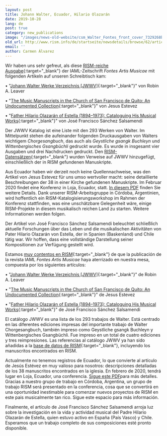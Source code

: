 ```yaml
---
layout: post
title: Johann Walter, Ecuador, Hilario Olazarán
date: 2019-10-28
lang: de
post: true
category: new_publications
image: "/images/news-old-website/csm_Walter_Fontes_front_cover_7329268bad.jpg"
old_url: http://www.rism.info/de/startseite/newsdetails/browse/62/article/64/johann-walter-ecuador-hilario-olazaran.html
email: ''
author: Carmen Álvarez
---
```



Wir haben uns sehr gefreut, als diese [RISM-reiche Ausgabe](https://muse.jhu.edu/issue/40183){:target="_blank"} der IAML-Zeitschrift _Fontes Artis Musicae_ mit folgenden Artikeln auf unseren Schreibtisch kam:

• "[Johann Walter Werke Verzeichnis [JWWV]](https://muse.jhu.edu/article/721665){:target="_blank"}" von Robin A. Leaver

• "[The Music Manuscripts in the Church of San Francisco de Quito: An Undocumented Collection](https://muse.jhu.edu/article/721666){:target="_blank"}" von Jesus Estevez

• "[Father Hilario Olazarán of Estella (1894–1973): Cataloguing His Musical Works](https://muse.jhu.edu/article/721667){:target="_blank"}" von José Francisco Sánchez Salsamendi

Der JWWV Katalog ist eine Liste mit den 293 Werken von Walter. Im Mittelpunkt stehen die aufeinander folgenden Druckausgaben von Walters wichtigem _Chorgesangbuch_, das auch als _Geystliche gsangk Buchleyn_ und _Wittenbergisches Gsangbüchli_ gedruckt wurde. Es wurde in insgesamt vier Ausgaben und drei Nachdrucken gedruckt. Den [RISM-Datensätzen](https://opac.rism.info/metaopac/perma.do;jsessionid=8477F214A8E8131EE29DB35574DB22D8.touch02?v=rism&q=-1%3d%22pe30006178%22&Language=en){:target="_blank"} wurden Verweise auf JWWV hinzugefügt, einschließlich der in RISM gefundenen Manuskripte.

Aus Ecuador haben wir derzeit noch keine Quellennachweise, was den Artikel von Jesus Estevez für uns umso wertvoller macht: seine detaillierte Beschreibungen der 38 in einer Kirche gefundenen Manuskripte. Im Februar 2020 findet eine Konferenz in Loja, Ecuador, statt. [In diesem PDF](/resources-old-website/user_upload/JOIM_2020_Conference.pdf) finden Sie weitere Details. Dank unserer RISM-Arbeitsgruppe in Córdoba, Argentinien, wird hoffentlich ein RISM-Katalogisierungsworkshop im Rahmen der Konferenz stattfinden, was eine unschätzbare Gelegenheit wäre, einige RISM-Projekte in diesem musikalisch reichen Land zu starten. Weitere Informationen werden folgen.

Der Artikel von José Francisco Sánchez Salsamendi beleuchtet schließlich aktuelle Forschungen über das Leben und die musikalischen Aktivitäten von Pater Hilario Olazarán von Estella, der in Spanien (Baskenland) und Chile tätig war. Wir hoffen, dass eine vollständige Darstellung seiner Kompositionen zur Verfügung gestellt wird.



Estamos [muy contentos en RISM](https://muse.jhu.edu/issue/40183){:target="_blank"} de que la publicación de la revista IAML _Fontes Artis Musicae_ haya aterrizado en nuestra mesa, compuesta por los siguientes artículos:

• "[Johann Walter Werke Verzeichnis [JWWV]](https://muse.jhu.edu/article/721665){:target="_blank"}" de Robin A. Leaver

• "[The Music Manuscripts in the Church of San Francisco de Quito: An Undocumented Collection](https://muse.jhu.edu/article/721666){:target="_blank"}" de Jesus Estevez

• "[Father Hilario Olazarán of Estella (1894–1973): Cataloguing His Musical Works](https://muse.jhu.edu/article/721667){:target="_blank"}" de José Francisco Sánchez Salsamendi

El catálogo JWWV es una lista de los 293 trabajos de Walter. Está centrado en las diferentes ediciones impresas del importante trabajo de Walter Chorgesangbuch, también impreso como Geystliche gsangk Buchleyn y Wittenbergisches Gsangbüchli. Fue impreso en un total de cuatro ediciones y tres reimpresiones. Las referencias al catálogo JWWV ya han sido añadidas a la [base de datos de RISM](https://opac.rism.info/metaopac/perma.do;jsessionid=8477F214A8E8131EE29DB35574DB22D8.touch02?v=rism&q=-1%3d%22pe30006178%22&Language=en){:target="_blank"}, incluyendo los manuscritos encontrados en RISM.

Actualmente no tenemos registros de Ecuador, lo que convierte al artículo de Jesús Estévez en muy valioso para nosotros: descripciones detalladas de los 38 manuscritos encontrados en la iglesia. En febrero de 2020, tendrá lugar en Loja, Ecuador, una conferencia. [Sigue este PDF](/resources-old-website/user_upload/JOIM_2020_Conference.pdf)para más detalles. Gracias a nuestro grupo de trabajo en Córdoba, Argentina, un grupo de trabajo RISM será presentado en la conferencia, cosa que se convertirá en una oportunidad inestimable para comenzar nuevos proyectos de RISM en este pais musicalmente tan rico. Sigue este espacio para más información.

Finalmente, el artículo de José Francisco Sánchez Salsamendi arroja luz sobre la investigación en la vida y actividad musical del Padre Hilario Olazarán de Estella, quien estuvo activo en España (País Vasco) y Chile. Esperamos que un trabajo completo de sus composiciones esté pronto disponible.



<script type="text/javascript">var switchTo5x=true;</script><script type="text/javascript" src="http://w.sharethis.com/button/buttons.js"></script><script type="text/javascript">stLight.options({publisher: "9b601438-1ce1-49d8-bfd7-9cff5df54c17", doNotHash: false, doNotCopy: false, hashAddressBar: false});</script>